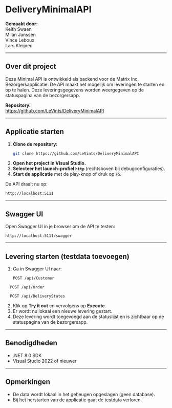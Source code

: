 # DeliveryMinimalAPI

**Gemaakt door:**  
Keith Swaen  
Milan Janssen  
Vince Leboux  
Lars Kleijnen

---

## Over dit project
Deze Minimal API is ontwikkeld als backend voor de Matrix Inc. Bezorgersapplicatie. De API maakt het mogelijk om leveringen te starten en op te halen. Deze leveringsgegevens worden weergegeven op de statuspagina van de bezorgersapp.

**Repository:**  
https://github.com/LeVints/DeliveryMinimalAPI

---

## Applicatie starten

1. **Clone de repository:**
   ```sh
   git clone https://github.com/LeVints/DeliveryMinimalAPI
   ```
2. **Open het project in Visual Studio.**
3. **Selecteer het launch-profiel `http`** (rechtsboven bij debugconfiguraties).
4. **Start de applicatie** met de play-knop of druk op `F5`.

De API draait nu op:
```
http://localhost:5111
```

---

## Swagger UI

Open Swagger UI in je browser om de API te testen:
```
http://localhost:5111/swagger
```

---

## Levering starten (testdata toevoegen)

1. Ga in Swagger UI naar:
   ```
   POST /api/Customer
   ```
 ```
   POST /api/Order
   ```
 ```
   POST /api/DeliveryStates
   ```
2. Klik op **Try it out** en vervolgens op **Execute**.
3. Er wordt nu lokaal een nieuwe levering gestart.
4. Deze levering wordt toegevoegd aan de statuslijst en is zichtbaar op de statuspagina van de bezorgersapp.

---

## Benodigdheden
- .NET 8.0 SDK
- Visual Studio 2022 of nieuwer

---

## Opmerkingen
- De data wordt lokaal in het geheugen opgeslagen (geen database).
- Bij het herstarten van de applicatie gaat de testdata verloren. 
